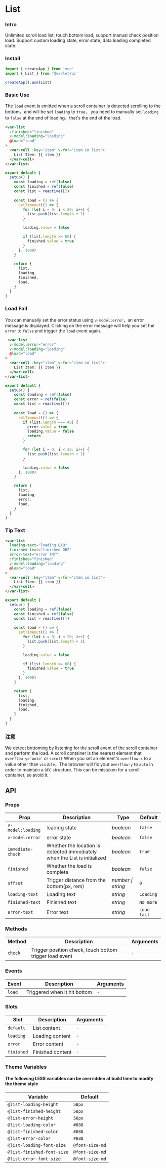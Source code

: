 # List

### Intro
Unlimited scroll load list, touch bottom load, support manual check position load.
Support custom loading state, error state, data loading completed state.

### Install

```js
import { createApp } from 'vue'
import { List } from '@varlet/ui'

createApp().use(List)
```

### Basic Use

The `load` event is emitted when a scroll container is detected scrolling to the bottom，and will be set `loading` to `true`，
you need to manually set `loading` to `false` at the end of loading，that's the end of the load.

```html
<var-list
  :finished="finished"
  v-model:loading="loading"
  @load="load"
>
  <var-cell :key="item" v-for="item in list">
    List Item: {{ item }}
  </var-cell>
</var-list>
```

```js
export default {
  setup() {
    const loading = ref(false)
    const finished = ref(false)
    const list = reactive([])
    
    const load = () => {
      setTimeout(() => {
        for (let i = 0; i < 20; i++) {
          list.push(list.length + 1)
        }

        loading.value = false

        if (list.length >= 60) {
          finished.value = true
        }
      }, 1000)
    }

    return {
      list,
      loading,
      finished,
      load,
    }
  }
}
```

### Load Fail

You can manually set the error status using `v-model:error`，an error message is displayed.
Clicking on the error message will help you set the `error` to `false` and trigger the `load` event again.

```html
 <var-list
  v-model:error="error"
  v-model:loading="loading"
  @load="load"
>
  <var-cell :key="item" v-for="item in list">
    List Item: {{ item }}
  </var-cell>
</var-list>
```

```js
export default {
  setup() {
    const loading = ref(false)
    const error = ref(false)
    const list = reactive([])
    
    const load = () => {
      setTimeout(() => {
        if (list.length === 40) {
          error.value = true
          loading.value = false
          return
        }

        for (let i = 0; i < 20; i++) {
          list.push(list.length + 1)
        }

        loading.value = false
      }, 1000)
    }

    return {
      list,
      loading,
      error,
      load,
    }
  }
}
```

### Tip Text

```html
<var-list 
  loading-text="loading QAQ" 
  finished-text="finished ORZ" 
  error-text="error TNT" 
  :finished="finished" 
  v-model:loading="loading" 
  @load="load"
>
  <var-cell :key="item" v-for="item in list">
    List Item: {{ item }}
  </var-cell>
</var-list>
```

```js
export default {
  setup() {
    const loading = ref(false)
    const finished = ref(false)
    const list = reactive([])
    
    const load = () => {
      setTimeout(() => {
        for (let i = 0; i < 20; i++) {
          list.push(list.length + 1)
        }

        loading.value = false

        if (list.length >= 60) {
          finished.value = true
        }
      }, 1000)
    }

    return {
      list,
      loading,
      finished,
      load,
    }
  }
}
```

### 注意
We detect bottoming by listening for the scroll event of the scroll container and perform the load.
A scroll container is the nearest element that `overflow-y='auto'` or `scroll`
When you set an element's `overflow-x` to a value other than `visible`，The browser will fix your `overflow-y` to `auto` in order to maintain a `BFC` structure.
This can be mistaken for a scroll container, so avoid it.

## API

### Props

| Prop | Description | Type | Default | 
| --- | --- | --- | --- | 
| `v-model:loading` | loading state | _boolean_ | `false` |
| `v-model:error` | error state | _boolean_ | `false` |
| `immediate-check` | Whether the location is detected immediately when the List is initialized | _boolean_ | `true` |
| `finished` | Whether the load is complete | _boolean_ | `false` |
| `offset` | Trigger distance from the bottom(px, rem) | _number \| string_ | `0` |
| `loading-text` | Loading text | _string_ | `Loading` |
| `finished-text` | Finished text | _string_ | `No more` |
| `error-text` | Error text | _string_ | `Load fail` |

### Methods

| Method | Description | Arguments |
| --- | --- | --- |
| `check` | Trigger position check, touch bottom trigger load event | `-` |

### Events

| Event | Description | Arguments |
| --- | --- | --- |
| `load` | Triggered when it hit bottom | `-` |

### Slots

| Slot | Description | Arguments |
| --- | --- | --- |
| `default` | List content | `-` |
| `loading` | Loading content | `-` |
| `error` | Error content | `-` |
| `finished` | Finished content | `-` |

### Theme Variables
#### The following LESS variables can be overridden at build time to modify the theme style

| Variable | Default |
| --- | --- |
| `@list-loading-height` | `50px` |
| `@list-finished-height` | `50px` |
| `@list-error-height` | `50px` |
| `@list-loading-color` | `#888` |
| `@list-finished-color` | `#888` |
| `@list-error-color` | `#888` |
| `@list-loading-font-size` | `@font-size-md` |
| `@list-finished-font-size` | `@font-size-md` |
| `@list-error-font-size` | `@font-size-md` |